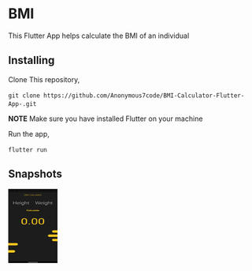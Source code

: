 # BMI

This Flutter App helps calculate the BMI of an individual

## Installing

Clone This repository,

`git clone https://github.com/Anonymous7code/BMI-Calculator-Flutter-App-.git`

**NOTE**
Make sure you have installed Flutter on your machine

Run the app,

`flutter run `

## Snapshots

<img src="./ScreenShots/Screenshot_20210523-171153.jpg" alt="ss"
	title="A cute kitten" width="100" height="150" />
